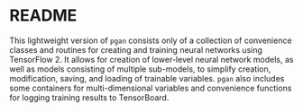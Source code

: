# README

This lightweight version of `pgan` consists only of a collection of convenience classes and routines for creating and training neural networks using TensorFlow 2. It allows for creation of lower-level neural network models, as well as models consisting of multiple sub-models, to simplify creation, modification, saving, and loading of trainable variables. `pgan` also includes some containers for multi-dimensional variables and convenience functions for logging training results to TensorBoard.

